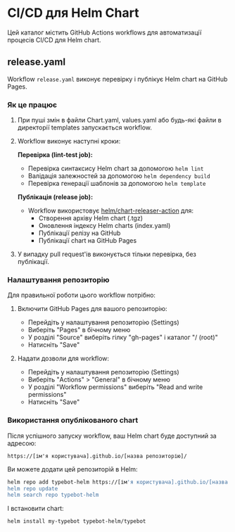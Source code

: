 # CI/CD для Helm Chart

Цей каталог містить GitHub Actions workflows для автоматизації процесів CI/CD для Helm chart.

## release.yaml

Workflow `release.yaml` виконує перевірку і публікує Helm chart на GitHub Pages.

### Як це працює

1. При пуші змін в файли Chart.yaml, values.yaml або будь-які файли в директорії templates запускається workflow.
2. Workflow виконує наступні кроки:
   
   **Перевірка (lint-test job):**
   - Перевірка синтаксису Helm chart за допомогою `helm lint`
   - Валідація залежностей за допомогою `helm dependency build`
   - Перевірка генерації шаблонів за допомогою `helm template`
   
   **Публікація (release job):**
   - Workflow використовує [helm/chart-releaser-action](https://github.com/helm/chart-releaser-action) для:
     - Створення архіву Helm chart (.tgz)
     - Оновлення індексу Helm charts (index.yaml)
     - Публікації релізу на GitHub
     - Публікації chart на GitHub Pages

3. У випадку pull request'ів виконується тільки перевірка, без публікації.

### Налаштування репозиторію

Для правильної роботи цього workflow потрібно:

1. Включити GitHub Pages для вашого репозиторію:
   - Перейдіть у налаштування репозиторію (Settings)
   - Виберіть "Pages" в бічному меню
   - У розділі "Source" виберіть гілку "gh-pages" і каталог "/ (root)"
   - Натисніть "Save"

2. Надати дозволи для workflow:
   - Перейдіть у налаштування репозиторію (Settings)
   - Виберіть "Actions" > "General" в бічному меню
   - У розділі "Workflow permissions" виберіть "Read and write permissions"
   - Натисніть "Save"

### Використання опублікованого chart

Після успішного запуску workflow, ваш Helm chart буде доступний за адресою:

```
https://[ім'я користувача].github.io/[назва репозиторію]/
```

Ви можете додати цей репозиторій в Helm:

```bash
helm repo add typebot-helm https://[ім'я користувача].github.io/[назва репозиторію]/
helm repo update
helm search repo typebot-helm
```

І встановити chart:

```bash
helm install my-typebot typebot-helm/typebot
``` 